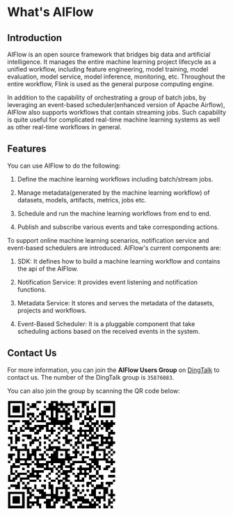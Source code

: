 # What's AIFlow

## Introduction
AIFlow is an open source framework that bridges big data and artificial intelligence. 
It manages the entire machine learning project lifecycle as a unified workflow, including feature engineering, 
model training, model evaluation, model service, model inference, monitoring, etc. 
Throughout the entire workflow, Flink is used as the general purpose computing engine.

In addition to the capability of orchestrating a group of batch jobs, 
by leveraging an event-based scheduler(enhanced version of Apache Airflow), 
AIFlow also supports workflows that contain streaming jobs. Such capability is quite useful for complicated
real-time machine learning systems as well as other real-time workflows in general.

## Features
You can use AIFlow to do the following:

1. Define the machine learning workflows including batch/stream jobs.

2. Manage metadata(generated by the machine learning workflow) of datasets, models, artifacts, metrics, jobs etc.

3. Schedule and run the machine learning workflows from end to end.

4. Publish and subscribe various events and take corresponding actions.


To support online machine learning scenarios, notification service and event-based schedulers are introduced.
AIFlow's current components are:

1. SDK: It defines how to build a machine learning workflow and contains the api of the AIFlow.

2. Notification Service: It provides event listening and notification functions.

3. Metadata Service: It stores and serves the metadata of the datasets, projects and workflows.

4. Event-Based Scheduler: It is a pluggable component that take scheduling actions based on the received events in the system.


## Contact Us

For more information, you can join the **AIFlow Users Group** on [DingTalk](https://www.dingtalk.com) to contact us.
The number of the DingTalk group is `35876083`. 

You can also join the group by scanning the QR code below:

![contact](../images/dingtalk_qr_code.png)
